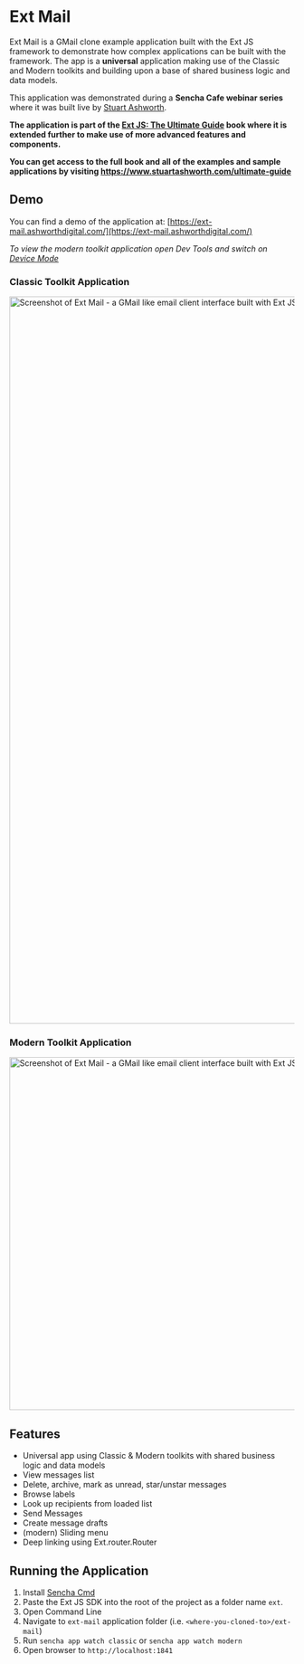# Ext Mail

Ext Mail is a GMail clone example application built with the Ext JS framework to demonstrate how complex applications can be built with the framework. The app is a __universal__ application making use of the Classic and Modern toolkits and building upon a base of shared business logic and data models.

This application was demonstrated during a **Sencha Cafe webinar series** where it was built live by [Stuart Ashworth](https://www.stuartashworth.com).

**The application is part of the [Ext JS: The Ultimate Guide](https://www.stuartashworth.com/ultimate-guide) book where it is extended further to make use of more advanced features and components.**

**You can get access to the full book and all of the examples and sample applications by visiting https://www.stuartashworth.com/ultimate-guide**

## Demo

You can find a demo of the application at: [https://ext-mail.ashworthdigital.com/](https://ext-mail.ashworthdigital.com/)

_To view the modern toolkit application open Dev Tools and switch on [Device Mode](https://developer.chrome.com/docs/devtools/device-mode/#viewport)_

### Classic Toolkit Application
<img width="1286" alt="Screenshot of Ext Mail - a GMail like email client interface built with Ext JS Classic toolkit" src="https://user-images.githubusercontent.com/917319/156560792-88b17590-7fb3-45ac-883b-acaa68fb9963.png">

### Modern Toolkit Application
<img width="624" alt="Screenshot of Ext Mail - a GMail like email client interface built with Ext JS Modern toolkit" src="https://user-images.githubusercontent.com/917319/156560801-dbaa4617-2b01-4ad0-bbb7-1114e66bce00.png">

## Features

- Universal app using Classic & Modern toolkits with shared business logic and data models
- View messages list
- Delete, archive, mark as unread, star/unstar messages
- Browse labels
- Look up recipients from loaded list
- Send Messages
- Create message drafts
- (modern) Sliding menu
- Deep linking using Ext.router.Router

## Running the Application

1. Install [Sencha Cmd](https://www.sencha.com/products/extjs/cmd-download/)
2. Paste the Ext JS SDK into the root of the project as a folder name `ext`.
3. Open Command Line
4. Navigate to `ext-mail` application folder (i.e. `<where-you-cloned-to>/ext-mail`)
5. Run `sencha app watch classic` or `sencha app watch modern`
6. Open browser to `http://localhost:1841`
